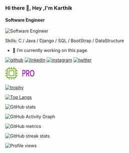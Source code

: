 ### Hi there 👋, Hey ,I'm Karthik
#### Software Engineer
![Software Engineer](https://www.linkedin.com/in/anthati-karthik-26843b221/)


Skills: C / Java /  Django / SQL / BootStrap / DataStructure

- 🔭 I’m currently working on this page. 


[<img src='https://cdn.jsdelivr.net/npm/simple-icons@3.0.1/icons/github.svg' alt='github' height='40'>](https://github.com/https://github.com/ANTHATIKARTHIK)  [<img src='https://cdn.jsdelivr.net/npm/simple-icons@3.0.1/icons/linkedin.svg' alt='linkedin' height='40'>](https://www.linkedin.com/in/https://www.linkedin.com/in/anthati-karthik-26843b221//)  [<img src='https://cdn.jsdelivr.net/npm/simple-icons@3.0.1/icons/instagram.svg' alt='instagram' height='40'>](https://www.instagram.com/https://www.instagram.com/karthik_1112_//)  [<img src='https://cdn.jsdelivr.net/npm/simple-icons@3.0.1/icons/twitter.svg' alt='twitter' height='40'>](https://twitter.com/https://twitter.com/AnthatiKarthik1)  

<a href='https://docs.github.com/en/developers'><img src='https://raw.githubusercontent.com/acervenky/animated-github-badges/master/assets/devbadge.gif' width='40' height='40'></a> <a href='https://github.com/pricing'><img src='https://raw.githubusercontent.com/acervenky/animated-github-badges/master/assets/pro.gif' width='40' height='40'></a> 

[![trophy](https://github-profile-trophy.vercel.app/?username=https://github.com/ANTHATIKARTHIK)](https://github.com/ryo-ma/github-profile-trophy)

[![Top Langs](https://github-readme-stats.vercel.app/api/top-langs/?username=https://github.com/ANTHATIKARTHIK)](https://github.com/anuraghazra/github-readme-stats)

![GitHub stats](https://github-readme-stats.vercel.app/api?username=https://github.com/ANTHATIKARTHIK&show_icons=true)  

![GitHub Activity Graph](https://activity-graph.herokuapp.com/graph?username=https://github.com/ANTHATIKARTHIK)  

![GitHub metrics](https://metrics.lecoq.io/https://github.com/ANTHATIKARTHIK)  

![GitHub streak stats](https://github-readme-streak-stats.herokuapp.com/?user=https://github.com/ANTHATIKARTHIK)  

![Profile views](https://gpvc.arturio.dev/https://github.com/ANTHATIKARTHIK)  
